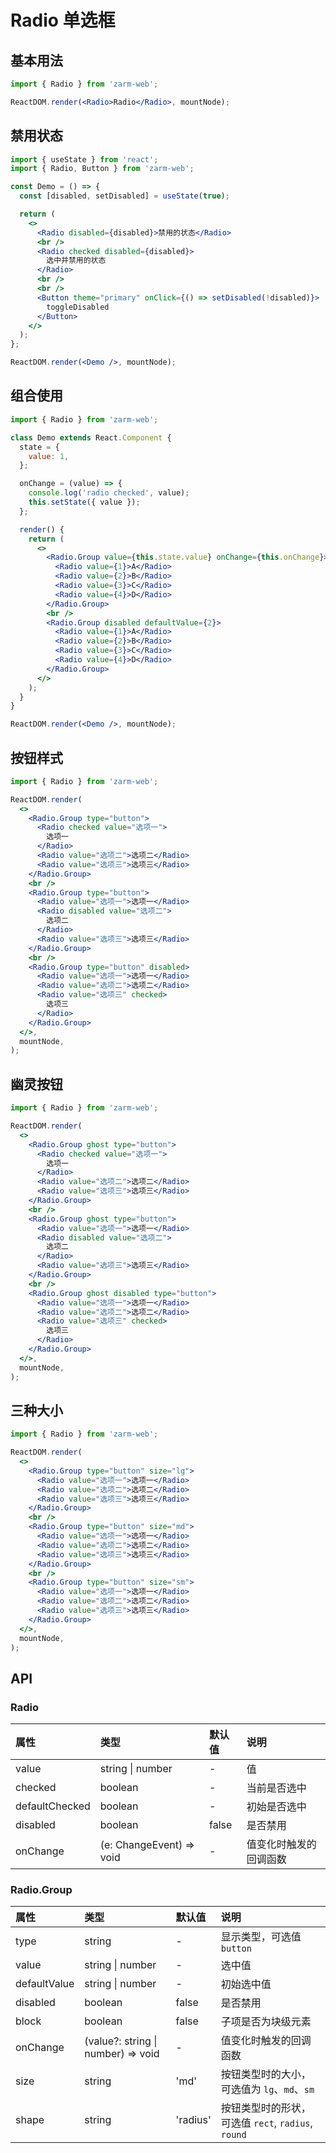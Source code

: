 # Radio 单选框

## 基本用法

```jsx
import { Radio } from 'zarm-web';

ReactDOM.render(<Radio>Radio</Radio>, mountNode);
```

## 禁用状态

```jsx
import { useState } from 'react';
import { Radio, Button } from 'zarm-web';

const Demo = () => {
  const [disabled, setDisabled] = useState(true);

  return (
    <>
      <Radio disabled={disabled}>禁用的状态</Radio>
      <br />
      <Radio checked disabled={disabled}>
        选中并禁用的状态
      </Radio>
      <br />
      <br />
      <Button theme="primary" onClick={() => setDisabled(!disabled)}>
        toggleDisabled
      </Button>
    </>
  );
};

ReactDOM.render(<Demo />, mountNode);
```

## 组合使用

```jsx
import { Radio } from 'zarm-web';

class Demo extends React.Component {
  state = {
    value: 1,
  };

  onChange = (value) => {
    console.log('radio checked', value);
    this.setState({ value });
  };

  render() {
    return (
      <>
        <Radio.Group value={this.state.value} onChange={this.onChange}>
          <Radio value={1}>A</Radio>
          <Radio value={2}>B</Radio>
          <Radio value={3}>C</Radio>
          <Radio value={4}>D</Radio>
        </Radio.Group>
        <br />
        <Radio.Group disabled defaultValue={2}>
          <Radio value={1}>A</Radio>
          <Radio value={2}>B</Radio>
          <Radio value={3}>C</Radio>
          <Radio value={4}>D</Radio>
        </Radio.Group>
      </>
    );
  }
}

ReactDOM.render(<Demo />, mountNode);
```

## 按钮样式

```jsx
import { Radio } from 'zarm-web';

ReactDOM.render(
  <>
    <Radio.Group type="button">
      <Radio checked value="选项一">
        选项一
      </Radio>
      <Radio value="选项二">选项二</Radio>
      <Radio value="选项三">选项三</Radio>
    </Radio.Group>
    <br />
    <Radio.Group type="button">
      <Radio value="选项一">选项一</Radio>
      <Radio disabled value="选项二">
        选项二
      </Radio>
      <Radio value="选项三">选项三</Radio>
    </Radio.Group>
    <br />
    <Radio.Group type="button" disabled>
      <Radio value="选项一">选项一</Radio>
      <Radio value="选项二">选项二</Radio>
      <Radio value="选项三" checked>
        选项三
      </Radio>
    </Radio.Group>
  </>,
  mountNode,
);
```

## 幽灵按钮

```jsx
import { Radio } from 'zarm-web';

ReactDOM.render(
  <>
    <Radio.Group ghost type="button">
      <Radio checked value="选项一">
        选项一
      </Radio>
      <Radio value="选项二">选项二</Radio>
      <Radio value="选项三">选项三</Radio>
    </Radio.Group>
    <br />
    <Radio.Group ghost type="button">
      <Radio value="选项一">选项一</Radio>
      <Radio disabled value="选项二">
        选项二
      </Radio>
      <Radio value="选项三">选项三</Radio>
    </Radio.Group>
    <br />
    <Radio.Group ghost disabled type="button">
      <Radio value="选项一">选项一</Radio>
      <Radio value="选项二">选项二</Radio>
      <Radio value="选项三" checked>
        选项三
      </Radio>
    </Radio.Group>
  </>,
  mountNode,
);
```

## 三种大小

```jsx
import { Radio } from 'zarm-web';

ReactDOM.render(
  <>
    <Radio.Group type="button" size="lg">
      <Radio value="选项一">选项一</Radio>
      <Radio value="选项二">选项二</Radio>
      <Radio value="选项三">选项三</Radio>
    </Radio.Group>
    <br />
    <Radio.Group type="button" size="md">
      <Radio value="选项一">选项一</Radio>
      <Radio value="选项二">选项二</Radio>
      <Radio value="选项三">选项三</Radio>
    </Radio.Group>
    <br />
    <Radio.Group type="button" size="sm">
      <Radio value="选项一">选项一</Radio>
      <Radio value="选项二">选项二</Radio>
      <Radio value="选项三">选项三</Radio>
    </Radio.Group>
  </>,
  mountNode,
);
```

## API

<h3>Radio</h3>

| 属性           | 类型                                       | 默认值 | 说明                   |
| :------------- | :----------------------------------------- | :----- | :--------------------- |
| value          | string \| number                           | -      | 值                     |
| checked        | boolean                                    | -      | 当前是否选中           |
| defaultChecked | boolean                                    | -      | 初始是否选中           |
| disabled       | boolean                                    | false  | 是否禁用               |
| onChange       | (e: ChangeEvent<HTMLInputElement>) => void | -      | 值变化时触发的回调函数 |

<h3>Radio.Group</h3>

| 属性         | 类型                               | 默认值   | 说明                                               |
| :----------- | :--------------------------------- | :------- | :------------------------------------------------- |
| type         | string                             | -        | 显示类型，可选值 `button`                          |
| value        | string \| number                   | -        | 选中值                                             |
| defaultValue | string \| number                   | -        | 初始选中值                                         |
| disabled     | boolean                            | false    | 是否禁用                                           |
| block        | boolean                            | false    | 子项是否为块级元素                                 |
| onChange     | (value?: string \| number) => void | -        | 值变化时触发的回调函数                             |
| size         | string                             | 'md'     | 按钮类型时的大小，可选值为 `lg`、`md`、`sm`        |
| shape        | string                             | 'radius' | 按钮类型时的形状，可选值 `rect`, `radius`, `round` |
